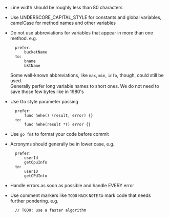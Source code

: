 - Line width should be roughly less than 80 characters  
- Use UNDERSCORE_CAPITAL_STYLE for constants and global variables, camelCase for method names and other variables  
- Do not use abbreviations for variables that appear in more than one method. e.g.

        prefer:
            bucketName
        to:
            bname
            bktName

    Some well-known abbreviations, like `max`, `min`, `info`, though, could still be used.    
    Generally perfer long variable names to short ones. We do not need to save those few bytes like in 1980's  
  
- Use Go style parameter passing    

        prefer:  
            func hehe() (result, error) {}  
        to:  
            func hehe(result *T) error {}  
      
- Use `go fmt` to format your code before commit  
- Acronyms should generally be in lower case, e.g.  

        prefer:  
            userId  
            getCpuInfo  
        to:  
            userID  
            getCPUInfo  

- Handle errors as soon as possible and handle EVERY error  
- Use comment markers like `TODO` `HACK` `NOTE` to mark code that needs further pondering. e.g.  

        // TODO: use a faster algorithm  
